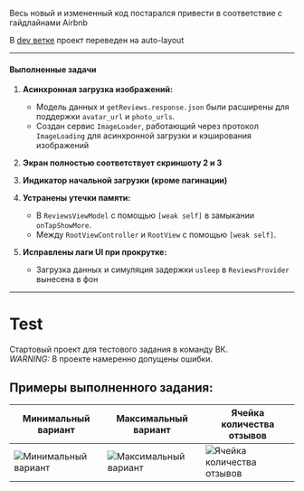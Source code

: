 Весь новый и измененный код постарался привести в соответствие с гайдлайнами Airbnb

В [dev ветке](https://github.com/NiykeeMoore/ReviewsApp/tree/dev) проект переведен на auto-layout

---

#### Выполненные задачи

1.  **Асинхронная загрузка изображений:**
    * Модель данных и `getReviews.response.json` были расширены для поддержки `avatar_url` и `photo_urls`.
    * Создан сервис `ImageLoader`, работающий через протокол `ImageLoading` для асинхронной загрузки и кэширования изображений

2.  **Экран полностью соответствует скриншоту 2 и 3**
    
3.  **Индикатор начальной загрузки (кроме пагинации)**

4.  **Устранены утечки памяти:**
    * В `ReviewsViewModel` с помощью `[weak self]` в замыкании `onTapShowMore`.
    * Между `RootViewController` и `RootView` с помощью `[weak self]`.

5.  **Исправлены лаги UI при прокрутке:**
    * Загрузка данных и симуляция задержки `usleep` в `ReviewsProvider` вынесена в фон    
---

# Test
Стартовый проект для тестового задания в команду ВК.\
*WARNING:* В проекте намеренно допущены ошибки.

## Примеры выполненного задания:

Минимальный вариант|Максимальный вариант|Ячейка количества отзывов
-|-|-
![Минимальный вариант](/Screenshots/1.png) | ![Максимальный вариант](/Screenshots/2.png) | ![Ячейка количества отзывов](/Screenshots/3.png)
